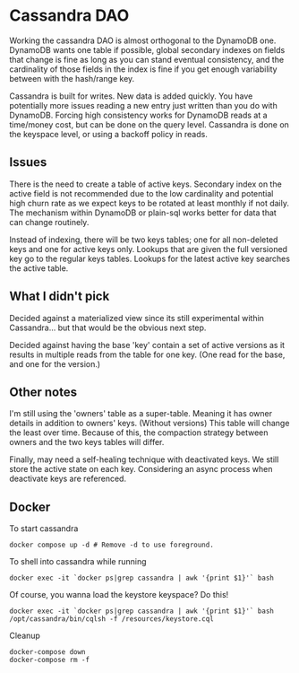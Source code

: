 # Cassandra DAO

Working the cassandra DAO is almost orthogonal to the DynamoDB one. DynamoDB
wants one table if possible, global secondary indexes on fields that change is
fine as long as you can stand eventual consistency, and the cardinality of those
fields in the index is fine if you get enough variability between with the
hash/range key.

Cassandra is built for writes. New data is added quickly. You have potentially
more issues reading a new entry just written than you do with DynamoDB. Forcing
high consistency works for DynamoDB reads at a time/money cost, but can be done
on the query level. Cassandra is done on the keyspace level, or using a backoff
policy in reads.

## Issues

There is the need to create a table of active keys. Secondary index on the active
field is not recommended  due to the low cardinality and potential high churn 
rate as we expect keys to be rotated at least monthly if not daily. The 
mechanism within DynamoDB or plain-sql works better for data that can change routinely. 

Instead of indexing, there will be two keys tables; one for all non-deleted keys
and one for active keys only. Lookups that are given the full versioned key go
to the regular keys tables. Lookups for the latest active key searches the active
table. 

## What I didn't pick

Decided against a materialized view since its still experimental within
Cassandra... but that would be the obvious next step.

Decided against having the base 'key' contain a set of active versions as it
results in multiple reads from the table for one key.  (One read for the base,
and one for the version.)

## Other notes

I'm still using the 'owners' table as a super-table. Meaning it has owner
details in addition to owners' keys. (Without versions) This table will change
the least over time. Because of this, the compaction strategy between owners
and the two keys tables will differ.

Finally, may need a self-healing technique with deactivated keys. We still store
the active state on each key. Considering an async process when deactivate keys
are referenced.

## Docker
To start cassandra

    docker compose up -d # Remove -d to use foreground.

To shell into cassandra while running

    docker exec -it `docker ps|grep cassandra | awk '{print $1}'` bash

Of course, you wanna load the keystore keyspace? Do this!

    docker exec -it `docker ps|grep cassandra | awk '{print $1}'` bash /opt/cassandra/bin/cqlsh -f /resources/keystore.cql

Cleanup

    docker-compose down
    docker-compose rm -f